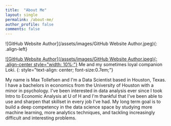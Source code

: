 ```yaml
---
title:  "About Me"
layout: single
permalink: /about-me/
author_profile: false
comments: false
---
```

![GitHub Website Author](/assets/images/GitHub Website Author.jpeg){: .align-left}

[![GitHub Website Author](/assets/images/GitHub Website Author.jpeg){: .align-center style="width: 10%;"}](/assets/images/pixel_tracker_logo_80px.png "Title shown in gallery view")
Me and my sometimes loyal companion Loki.
{: style="text-align: center; font-size:0.7em;"}

My name is Max Tollefsen and I'm a Data Scientist based in Houston, Texas. I have a bachelors in economics from the University of Houston with a minor in psychology. I've been interested in data analysis ever since I took Intro to Economic Analysis at U of H and I'm thankful that I've been able to use and sharpen that skillset in every job I've had. My long term goal is to build a deep competency in the data science space by studying more machine learning, more analytics techniques, and tackling increasingly difficult and interesting problems.
